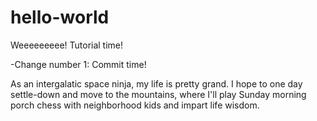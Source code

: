 # hello-world
Weeeeeeeee! Tutorial time!

-Change number 1: Commit time!

As an intergalatic space ninja, my life is pretty grand. I hope to one day settle-down and move to the mountains, where I'll play Sunday morning porch chess with neighborhood kids and impart life wisdom.
